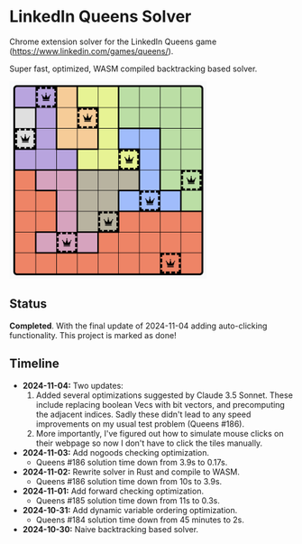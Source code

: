 # LinkedIn Queens Solver

Chrome extension solver for the LinkedIn Queens game (https://www.linkedin.com/games/queens/).

Super fast, optimized, WASM compiled backtracking based solver.

<img src="https://raw.githubusercontent.com/BlueBlazin/queens-solver-extension/refs/heads/master/queens-solution-example.png" width="350" height="350" alt="Image of solved queens game board with solution squares marked with a red overlay and red border." />

## Status

**Completed**. With the final update of 2024-11-04 adding auto-clicking functionality. This project is marked as done!

## Timeline

- **2024-11-04:** Two updates:
  1. Added several optimizations suggested by Claude 3.5 Sonnet. These include replacing boolean Vecs with bit vectors, and precomputing the adjacent indices. Sadly these didn't lead to any speed improvements on my usual test problem (Queens #186).
  2. More importantly, I've figured out how to simulate mouse clicks on their webpage so now I don't have to click the tiles manually.
- **2024-11-03:** Add nogoods checking optimization.
  - Queens #186 solution time down from 3.9s to 0.17s.
- **2024-11-02:** Rewrite solver in Rust and compile to WASM.
  - Queens #186 solution time down from 10s to 3.9s.
- **2024-11-01:** Add forward checking optimization.
  - Queens #185 solution time down from 11s to 0.3s.
- **2024-10-31:** Add dynamic variable ordering optimization.
  - Queens #184 solution time down from 45 minutes to 2s.
- **2024-10-30:** Naive backtracking based solver.
